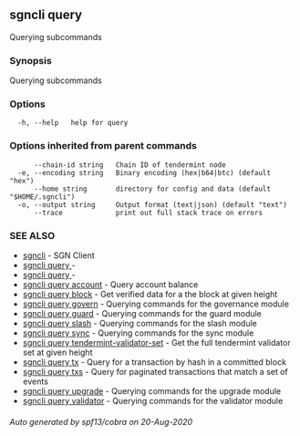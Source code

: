 ## sgncli query

Querying subcommands

### Synopsis

Querying subcommands

### Options

```
  -h, --help   help for query
```

### Options inherited from parent commands

```
      --chain-id string   Chain ID of tendermint node
  -e, --encoding string   Binary encoding (hex|b64|btc) (default "hex")
      --home string       directory for config and data (default "$HOME/.sgncli")
  -o, --output string     Output format (text|json) (default "text")
      --trace             print out full stack trace on errors
```

### SEE ALSO

* [sgncli](sgncli.md)	 - SGN Client
* [sgncli query ](sgncli_query_.md)	 - 
* [sgncli query ](sgncli_query_.md)	 - 
* [sgncli query account](sgncli_query_account.md)	 - Query account balance
* [sgncli query block](sgncli_query_block.md)	 - Get verified data for a the block at given height
* [sgncli query govern](sgncli_query_govern.md)	 - Querying commands for the governance module
* [sgncli query guard](sgncli_query_guard.md)	 - Querying commands for the guard module
* [sgncli query slash](sgncli_query_slash.md)	 - Querying commands for the slash module
* [sgncli query sync](sgncli_query_sync.md)	 - Querying commands for the sync module
* [sgncli query tendermint-validator-set](sgncli_query_tendermint-validator-set.md)	 - Get the full tendermint validator set at given height
* [sgncli query tx](sgncli_query_tx.md)	 - Query for a transaction by hash in a committed block
* [sgncli query txs](sgncli_query_txs.md)	 - Query for paginated transactions that match a set of events
* [sgncli query upgrade](sgncli_query_upgrade.md)	 - Querying commands for the upgrade module
* [sgncli query validator](sgncli_query_validator.md)	 - Querying commands for the validator module

###### Auto generated by spf13/cobra on 20-Aug-2020
